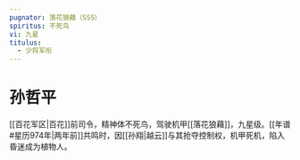 ```yaml
---
pugnator: 落花狼藉（SSS）
spiritus: 不死鸟
vi: 九星
titulus:
  - 少将军衔
---
```


# 孙哲平

[[百花军区|百花]]前司令，精神体不死鸟，驾驶机甲[[落花狼藉]]，九星级。[[年谱#星历974年|两年前]]共鸣时，因[[孙翔|越云]]与其抢夺控制权，机甲死机，陷入昏迷成为植物人。

